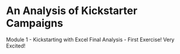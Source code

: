 # An Analysis of Kickstarter Campaigns
Module 1 - Kickstarting with Excel Final Analysis - First Exercise! Very Excited! 
